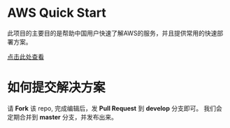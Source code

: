 # AWS Quick Start
此项目的主要目的是帮助中国用户快速了解AWS的服务，并且提供常用的快速部署方案。

[点击此处查看](https://chinalabs.github.io/quickstart-guide/)

# 如何提交解决方案

请 **Fork** 该 repo, 完成编辑后，发 **Pull Request** 到 **develop** 分支即可。 
我们会定期合并到 **master** 分支，并发布出来。